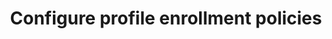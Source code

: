 ---
title: Configure profile enrollment policies
excerpt: How to configure profile enrollment policies.
layout: Guides
sections:
 - main
---